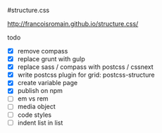 #structure.css

http://francoisromain.github.io/structure.css/

todo
- [x] remove compass 
- [x] replace grunt with gulp
- [x] replace sass / compass with postcss / cssnext
- [x] write postcss plugin for grid: postcss-structure
- [x] create variable page
- [x] publish on npm
- [ ] em vs rem
- [ ] media object
- [ ] code styles
- [ ] indent list in list
